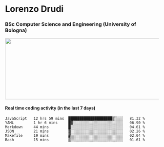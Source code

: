 # Lorenzo Drudi
### BSc Computer Science and Engineering (University of Bologna)

<img src="https://github-readme-stats.vercel.app/api?username=LorenzoDrudi&count_private=true&show_icons=true&theme=gruvbox" height=200px width=550px>

<!---Use wakatime plugins to track the coding time--->
#### Real time coding activity (in the last 7 days)
<!--START_SECTION:waka-->

```text
JavaScript   12 hrs 59 mins  ████████████████████▒░░░░   81.32 %
YAML         1 hr 6 mins     █▓░░░░░░░░░░░░░░░░░░░░░░░   06.90 %
Markdown     44 mins         █░░░░░░░░░░░░░░░░░░░░░░░░   04.61 %
JSON         21 mins         ▓░░░░░░░░░░░░░░░░░░░░░░░░   02.26 %
Makefile     19 mins         ▓░░░░░░░░░░░░░░░░░░░░░░░░   02.04 %
Bash         15 mins         ▒░░░░░░░░░░░░░░░░░░░░░░░░   01.61 %
```

<!--END_SECTION:waka-->
